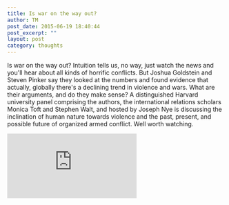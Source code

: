 ```yaml
---
title: Is war on the way out?
author: TM
post_date: 2015-06-19 18:40:44
post_excerpt: ""
layout: post
category: thoughts
---
```


Is war on the way out? Intuition tells us, no way, just watch the news and you'll hear about all kinds of horrific conflicts. But Joshua Goldstein and Steven Pinker say they looked at the numbers and found evidence that actually, globally there's a declining trend in violence and wars. What are their arguments, and do they make sense? A distinguished Harvard university panel comprising the authors, the international relations scholars Monica Toft and Stephen Walt, and hosted by Joseph Nye is discussing the inclination of human nature towards violence and the past, present, and possible future of organized armed conflict. Well worth watching.

<iframe src="https://www.youtube.com/embed/KZWvyBuvKX0" frameborder="0" allowfullscreen></iframe>